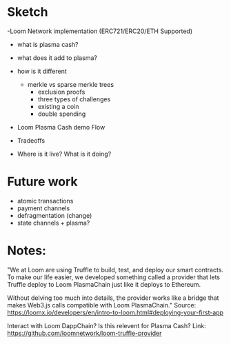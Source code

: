 # Sketch

-Loom Network implementation (ERC721/ERC20/ETH Supported)
- what is plasma cash?
- what does it add to plasma?
- how is it different
	- merkle vs sparse merkle trees
		- exclusion proofs
		- three types of challenges
		- existing a coin
		- double spending

- Loom Plasma Cash demo Flow
- Tradeoffs
- Where is it live? What is it doing?

# Future work
- atomic transactions
- payment channels
- defragmentation (change)
- state channels + plasma?

# Notes:

"We at Loom are using Truffle to build, test, and deploy our smart contracts. To make our life easier, we developed something called a provider that lets Truffle deploy to Loom PlasmaChain just like it deploys to Ethereum.

Without delving too much into details, the provider works like a bridge that makes Web3.js calls compatible with Loom PlasmaChain."
Source: https://loomx.io/developers/en/intro-to-loom.html#deploying-your-first-app

Interact with Loom DappChain? Is this relevent for Plasma Cash?
Link: https://github.com/loomnetwork/loom-truffle-provider
